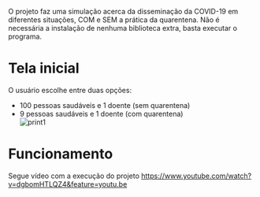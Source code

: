O projeto faz uma simulação acerca da disseminação da COVID-19 em diferentes situações, COM e SEM a prática da quarentena.
Não é necessária a instalação de nenhuma biblioteca extra, basta executar o programa.


# Tela inicial
O usuário escolhe entre duas opções:
- 100 pessoas saudáveis e 1 doente (sem quarentena)
- 9 pessoas saudáveis e 1 doente (com quarentena)  
![print1](https://user-images.githubusercontent.com/56837996/90295131-85b8e300-de5e-11ea-8c65-c91e2b77a9fd.png)

# Funcionamento
Segue vídeo com a execução do projeto
https://www.youtube.com/watch?v=dgbomHTLQZ4&feature=youtu.be

